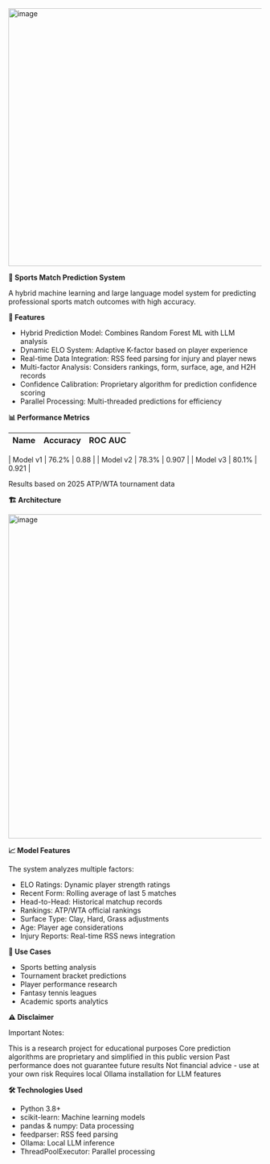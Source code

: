 <img width="512" height="512" alt="image" src="https://github.com/user-attachments/assets/e48ecffe-7a6c-4492-ab79-54cea091098a" />


**🎾 Sports Match Prediction System**

A hybrid machine learning and large language model system for predicting professional sports match outcomes with high accuracy.

**🌟 Features**

- Hybrid Prediction Model: Combines Random Forest ML with LLM analysis
- Dynamic ELO System: Adaptive K-factor based on player experience
- Real-time Data Integration: RSS feed parsing for injury and player news
- Multi-factor Analysis: Considers rankings, form, surface, age, and H2H records
- Confidence Calibration: Proprietary algorithm for prediction confidence scoring
- Parallel Processing: Multi-threaded predictions for efficiency

**📊 Performance Metrics**

| Name     | Accuracy  | ROC AUC|
|----------|-----------|--------|

| Model v1 | 76.2%     | 0.88   |
| Model v2 | 78.3%     | 0.907  |
| Model v3 | 80.1%     | 0.921  |


Results based on 2025 ATP/WTA tournament data

**🏗️ Architecture**

<img width="782" height="644" alt="image" src="https://github.com/user-attachments/assets/90bbb550-dd32-44d4-9999-072c114c35e8" />


**📈 Model Features**

The system analyzes multiple factors:

- ELO Ratings: Dynamic player strength ratings
- Recent Form: Rolling average of last 5 matches
- Head-to-Head: Historical matchup records
- Rankings: ATP/WTA official rankings
- Surface Type: Clay, Hard, Grass adjustments
- Age: Player age considerations
- Injury Reports: Real-time RSS news integration

**🎯 Use Cases**

- Sports betting analysis
- Tournament bracket predictions
- Player performance research
- Fantasy tennis leagues
- Academic sports analytics

**⚠️ Disclaimer**

Important Notes:

This is a research project for educational purposes
Core prediction algorithms are proprietary and simplified in this public version
Past performance does not guarantee future results
Not financial advice - use at your own risk
Requires local Ollama installation for LLM features

**🛠️ Technologies Used**

- Python 3.8+
- scikit-learn: Machine learning models
- pandas & numpy: Data processing
- feedparser: RSS feed parsing
- Ollama: Local LLM inference
- ThreadPoolExecutor: Parallel processing
